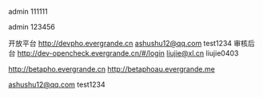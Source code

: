 
admin
111111

admin
123456

开放平台 http://devpho.evergrande.cn   ashushu12@qq.com   test1234
审核后台 http://dev-opencheck.evergrande.cn/#/login   liujie@xl.cn liujie0403


http://betapho.evergrande.cn
http://betaphoau.evergrande.me

ashushu12@qq.com   test1234